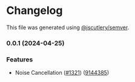# Changelog

This file was generated using [@jscutlery/semver](https://github.com/jscutlery/semver).

### 0.0.1 (2024-04-25)


### Features

* Noise Cancellation ([#1321](https://github.com/GetStream/stream-video-js/issues/1321)) ([9144385](https://github.com/GetStream/stream-video-js/commit/91443852986ad7453d82efb900626266d8df0e96))
